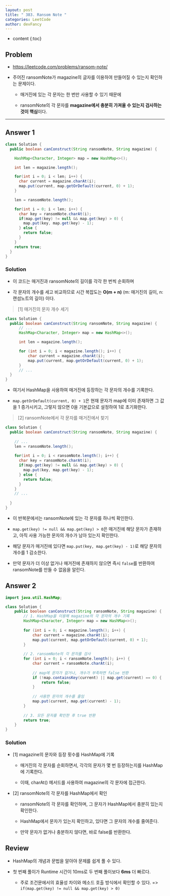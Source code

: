 ```yaml
---
layout: post
title: " 383. Ransom Note "
categories: LeetCode
author: devFancy
---
```

* content
{:toc}

## Problem

* https://leetcode.com/problems/ransom-note/

* 주어진 ransomNote가 magazine의 글자를 이용하여 만들어질 수 있는지 확인하는 문제이다.

    * 매거진에 있는 각 문자는 한 번만 사용할 수 있기 때문에 

    * ransomNote의 각 문자를 **magazine에서 충분히 가져올 수 있는지 검사하는 것이 핵심**이다.



---

## Answer 1

```java
class Solution {
  public boolean canConstruct(String ransomNote, String magazine) {

    HashMap<Character, Integer> map = new HashMap<>();

    int len = magazine.length();

    for(int i = 0; i < len; i++) {
      char current = magazine.charAt(i);
      map.put(current, map.getOrDefault(current, 0) + 1);
    }

    len = ransomNote.length();

    for(int i = 0; i < len; i++) {
      char key = ransomNote.charAt(i);
      if(map.get(key) != null && map.get(key) > 0) {
        map.put(key, map.get(key) - 1);
      } else {
        return false;
      }
    }
    return true;
  }
}
```

### Solution

* 이 코드는 매거진과 ransomNote의 길이를 각각 한 번씩 순회하며 

* 각 문자의 개수를 세고 비교하므로 시간 복잡도는 **O(m + n)** (m: 매거진의 길이, n: 랜섬노트의 길이) 이다.

> [1] 매거진의 문자 개수 세기

```java
class Solution {
  public boolean canConstruct(String ransomNote, String magazine) {
      // ...
      HashMap<Character, Integer> map = new HashMap<>();

      int len = magazine.length();

      for (int i = 0; i < magazine.length(); i++) {
          char current = magazine.charAt(i);
          map.put(current, map.getOrDefault(current, 0) + 1);
      }
      // ...
  }
}
```

* 여기서 HashMap을 사용하여 매거진에 등장하는 각 문자의 개수를 기록한다.

* `map.getOrDefault(current, 0) + 1`은 현재 문자가 map에 이미 존재하면 그 값을 1 증가시키고, 그렇지 않으면 0을 기본값으로 설정하여 1로 초기화한다.

> [2] ransomNote에서 각 문자를 매거진에서 찾기

```java
class Solution {
  public boolean canConstruct(String ransomNote, String magazine) {
      
    // ...
    len = ransomNote.length();
    
    for(int i = 0; i < ransomNote.length(); i++) {
      char key = ransomNote.charAt(i);
      if(map.get(key) != null && map.get(key) > 0) {
        map.put(key, map.get(key) - 1);
      } else {
        return false;
      }
    }
    // ...
    
  }
}
```

* 이 반복문에서는 ransomNote에 있는 각 문자를 하나씩 확인한다.

* `map.get(key) != null && map.get(key) > 0`은 매거진에 해당 문자가 존재하고, 아직 사용 가능한 문자의 개수가 남아 있는지 확인한다.

* 해당 문자가 매거진에 있다면 `map.put(key, map.get(key) - 1)`로 해당 문자의 개수를 1 감소한다.

* 만약 문자가 더 이상 없거나 매거진에 존재하지 않으면 즉시 `false`를 반환하여 ransomNote를 만들 수 없음을 알린다.

## Answer 2

```java
import java.util.HashMap;

class Solution {
    public boolean canConstruct(String ransomNote, String magazine) {
        // 1. HashMap을 이용해 magazine의 각 문자의 개수 기록
        HashMap<Character, Integer> map = new HashMap<>();
        
        for (int i = 0; i < magazine.length(); i++) {
            char current = magazine.charAt(i);
            map.put(current, map.getOrDefault(current, 0) + 1);
        }
        
        // 2. ransomNote의 각 문자를 검사
        for (int i = 0; i < ransomNote.length(); i++) {
            char current = ransomNote.charAt(i);
            
            // map에 문자가 없거나, 개수가 부족하면 false 반환
            if (!map.containsKey(current) || map.get(current) == 0) {
                return false;
            }
            
            // 사용한 문자의 개수를 줄임
            map.put(current, map.get(current) - 1);
        }
        
        // 3. 모든 문자를 확인한 후 true 반환
        return true;
    }
}
```

### Solution

* [1] magazine의 문자와 등장 횟수를 HashMap에 기록

    * 매거진의 각 문자를 순회하면서, 각각의 문자가 몇 번 등장하는지를 HashMap에 기록한다.

    * 이때, charAt() 메서드를 사용하여 magazine의 각 문자에 접근한다.

* [2] ransomNote의 각 문자를 HashMap에서 확인

    * ransomNote의 각 문자를 확인하며, 그 문자가 HashMap에서 충분히 있는지 확인한다.

    * HashMap에서 문자가 있는지 확인하고, 있다면 그 문자의 개수를 줄여준다.

    * 만약 문자가 없거나 충분하지 않다면, 바로 false를 반환한다.

## Review

* HashMap의 개념과 문법을 알아야 문제를 쉽게 풀 수 있다.

* 첫 번째 풀이가 Runtime 시간이 10ms로 두 번째 풀이보다 **6ms** 더 빠르다.

  * 주로 조건문에서의 효율성 차이와 메소드 호출 방식에서 확인할 수 있다. => `if(map.get(key) != null && map.get(key) > 0)`